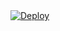 <a href="https://app.koyeb.com/deploy?type=git&repository=github.com/VysakhTG/Eva-Koyeb&branch=master&name=eva-koyeb">
  <img src="https://www.koyeb.com/static/images/deploy/button.svg" alt="Deploy">
</a>


